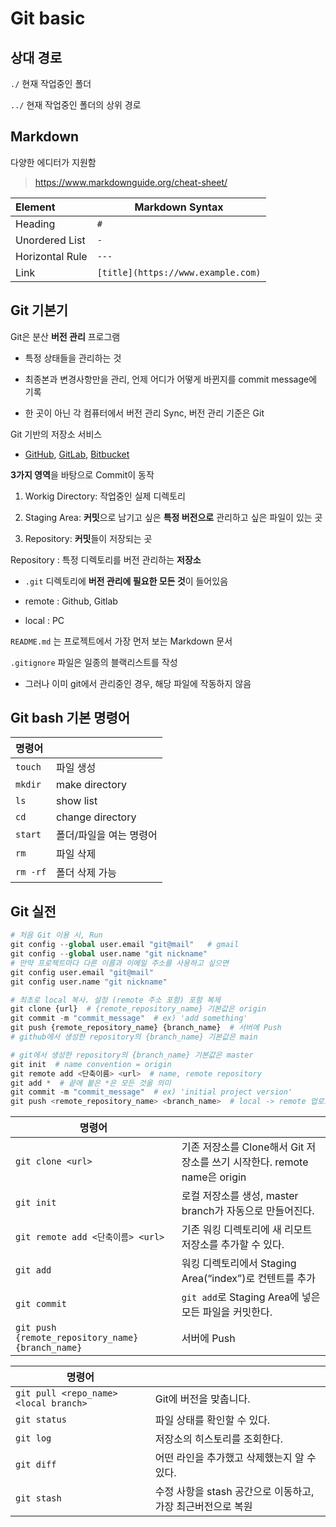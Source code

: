 # Git basic

## 상대 경로

  `./` 현재 작업중인 폴더

`../` 현재 작업중인 폴더의 상위 경로

## Markdown

다양한 에디터가 지원함

> https://www.markdownguide.org/cheat-sheet/

| Element         | Markdown Syntax                    |
| :-------------- | ---------------------------------- |
| Heading         | `#`                                |
| Unordered List  | `-`                                |
| Horizontal Rule | `---`                              |
| Link            | `[title](https://www.example.com)` |

## Git 기본기

Git은 분산 **버전 관리** 프로그램

- 특정 상태들을 관리하는 것

- 최종본과 변경사항만을 관리, 언제 어디가 어떻게 바뀐지를 commit message에 기록

- 한 곳이 아닌 각 컴퓨터에서 버전 관리 Sync, 버전 관리 기준은 Git

Git 기반의 저장소 서비스

- [GitHub](https://github.com/), [GitLab](https://gitlab.com/), [Bitbucket](https://bitbucket.org/)

**3가지 영역**을 바탕으로 Commit이 동작

1. Workig Directory: 작업중인 실제 디렉토리

2. Staging Area: **커밋**으로 남기고 싶은 **특정 버전으로** 관리하고 싶은 파일이 있는 곳

3. Repository: **커밋**들이 저장되는 곳


Repository : 특정 디렉토리를 버전 관리하는 **저장소**

* `.git` 디렉토리에 **버전 관리에 필요한 모든 것**이 들어있음

* remote : Github, Gitlab

* local : PC

`README.md` 는 프로젝트에서 가장 먼저 보는 Markdown 문서

`.gitignore` 파일은 일종의 블랙리스트를 작성

* 그러나 이미 git에서 관리중인 경우, 해당 파일에 작동하지 않음

## Git bash 기본 명령어

| 명령어   |                         |
| :------- | ----------------------- |
| `touch`  | 파일 생성               |
| `mkdir`  | make directory          |
| `ls`     | show list               |
| `cd`     | change directory        |
| `start`  | 폴더/파일을 여는 명령어 |
| `rm`     | 파일 삭제               |
| `rm -rf` | 폴더 삭제 가능          |

## Git 실전
```python
# 처음 Git 이용 시, Run
git config --global user.email "git@mail"   # gmail
git config --global user.name "git nickname"
# 만약 프로젝트마다 다른 이름과 이메일 주소를 사용하고 싶으면
git config user.email "git@mail"
git config user.name "git nickname"
```
```python
# 최초로 local 복사. 설정 (remote 주소 포함) 포함 복제
git clone {url}  # {remote_repository_name} 기본값은 origin
git commit -m "commit_message"  # ex) 'add something'
git push {remote_repository_name} {branch_name}  # 서버에 Push
# github에서 생성한 repository의 {branch_name} 기본값은 main
```
```python
# git에서 생성한 repository의 {branch_name} 기본값은 master
git init  # name convention = origin
git remote add <단축이름> <url>  # name, remote repository
git add *  # 끝에 붙은 *은 모든 것을 의미
git commit -m "commit_message"  # ex) 'initial project version'
git push <remote_repository_name> <branch_name>  # local -> remote 업로드
```

| 명령어                                            |                                                              |
| ------------------------------------------------- | ------------------------------------------------------------ |
| `git clone <url>`                                 | 기존 저장소를 Clone해서 Git 저장소를 쓰기 시작한다. remote name은 origin |
| `git init`                                        | 로컬 저장소를 생성, master branch가 자동으로 만들어진다.     |
| `git remote add <단축이름> <url>`                 | 기존 워킹 디렉토리에 새 리모트 저장소를 추가할 수 있다.      |
| `git add`                                         | 워킹 디렉토리에서 Staging Area(“index”)로 컨텐트를 추가      |
| `git commit`                                      | `git add`로 Staging Area에 넣은 모든 파일을 커밋한다.        |
| `git push {remote_repository_name} {branch_name}` | 서버에 Push                                                  |

| 명령어                                |                                                             |
| ------------------------------------- | ----------------------------------------------------------- |
| `git pull <repo_name> <local branch>` | Git에 버전을 맞춥니다.                                      |
| `git status`                          | 파일 상태를 확인할 수 있다.                                 |
| `git log`                             | 저장소의 히스토리를 조회한다.                               |
| `git diff`                            | 어떤 라인을 추가했고 삭제했는지 알 수 있다.                 |
| `git stash`                           | 수정 사항을 stash 공간으로 이동하고, 가장 최근버전으로 복원 |

